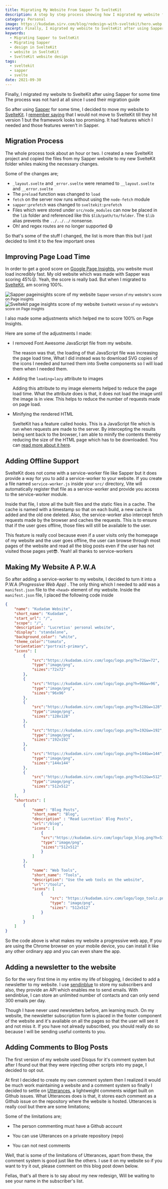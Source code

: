 ```yaml
---
title: Migrating My Website From Sapper To SvelteKit
description: A step by step process showing how I migrated my website from Sapper to Svelte-kit
category: Personal
image: https://kudadam.sirv.com/blog/redesign-with-sveltekit/hero.webp
excerpt: Finally, I migrated my website to SvelteKit after using Sapper for some time, the process was not hard at all
keywords:
  - Migrating Sapper to SvelteKit
  - Migrating Sapper
  - design in SvelteKit
  - website in SvelteKit
  - SvelteKit website design
tags:
  - sveltekit
  - sapper
  - svelte
date: 2021-09-30
---
```


<p class="intro">
    Finally, I migrated my website to SvelteKit after using Sapper for some time <br/>
    The process was not hard at all since I used their migration guide
</p>


So after using [Sapper](https://sapper.svelte.dev) for some time, I decided to move my website to [SvelteKit](https://kit.svelte.dev). I [remember saying](https://www.kudadam.com/blog/another-redesign-svelte) that I would not move to SvelteKit till they hit version 1 but the framework looks too promising. It had features which I needed and those features weren't in Sapper.

## Migration Process

The whole process took about an hour or two. I created a new SvelteKit project and copied the files from my Sapper website to my new SvelteKit folder whiles making the necessary changes.

Some of the changes are;

* `_layout.svelte` and `_error.svelte` were renamed to `__layout.svelte` and `__error.svelte`
* The `preload` function was changed to `load`
* `fetch` on the server now runs without using the `node-fetch` module
* `sapper:prefetch` was changed to `sveltekit:prefetch`
* Files which were stored under `src/node_modules` can now be placed in the `lib` folder and referenced like this `$lib/path/to/folder`. The `$lib` alias prevents the `../../../` nonsense.
* Oh! and regex routes are no longer supported :smile:

So that's some of the stuff I changed, the list is more than this but I just decided to limit it to the few important ones

## Improving Page Load Time

In order to get a good score on [Google Page Insights](https://developers.google.com/speed/pagespeed/insights/), you website must load incredibly fast. My old website which was made with Sapper was scoring 45%:astonished:. Yeah, the score is really bad. But when I migrated to [SvelteKit](https://kit.svelte.dev), am scoring 100%.

<div style="display:flex; margin:10px auto;justify-content:space-evenly;flex-wrap:wrap">
	<div>
    	<img src="https://kudadam.sirv.com/blog/redesign-with-sveltekit/sapper_page_insights_score.PNG" alt="Sapper pageinsights score of my website"/>
        <small>Sapper version of my website's score on Page insights</small>
    </div>
	<div>
    	<img src="https://kudadam.sirv.com/blog/redesign-with-sveltekit/sveltekit_page_insights_score.PNG" alt="Sveltekit page insights score of my website"/>
        <small>SvelteKit version of my website's score on Page insights</small>
    </div>
</div>



I also made some adjustments which helped me to score 100% on Page Insights.

Here are some of the adjustments I made:  

* I removed Font Awesome  JavaScript file from my website. 

  The reason was that, the loading of that JavaScript file was increasing the page load time, What I did instead was to download SVG copies of the icons I needed and turned them into Svelte components so I will load them when I needed them.

* Adding the `loading=lazy` attribute to images

  Adding this attribute to my image elements helped to reduce the page load time. What the attribute does is that, it does not load the image until the image is in view. This helps to reduce the number of requests made on page load.
  
* Minifying the rendered HTML

  SvelteKit has a feature called hooks. This is a JavaScript file which is run when requests are made to the server.  By intercepting the results being sent back to the browser,  I am able to minify the contents thereby reducing the size of the HTML page which has to be downloaded. You can [read more about it here](https://www.kudadam.com/blog/sveltekit-minify-rendered-html).

## Adding Offline Support

SvelteKit does not come with a service-worker file like Sapper but it does provide a way for you to add a service-worker to your website. If you create a file named `service-worker.js` inside your `src/` directory, Vite will automatically register that file as a service-worker and provide you access to the service-worker module.

Inside that file, I store all the built files and the static files in a cache. The cache is named with a timestamp so that on each build, a new cache is added and the old one deleted. Also, the service-worker also intercept fetch requests made by the browser and caches the requests. This is to ensure that if the user goes offline, those files will still be available to the user.

This feature is really cool because even if a user visits only the homepage of my website and the user goes offline, the user can browse through most pages of the website and read all the blog posts even if the user has not visited those pages yet:sunglasses:. Yeah! all thanks to service-workers

## Making My Website A P.W.A

So after adding a service-worker to my website, I decided to turn it into a P.W.A _(Progressive Web App)_ . The only thing which I needed to add was a `manifest.json` file to the `<head>` element of my website. Inside the `manifest.json` file, I placed the following code inside

```json
{
	"name": "Kudadam Website",
	"short_name": "Kudadam",
	"start_url": "/",
	"scope": "/",
	"description": "Lucretius' personal website",
	"display": "standalone",
	"background_color": "white",
	"theme_color":"tomato",
	"orientation":"portrait-primary",
	"icons": [
		{
			"src":"https://kudadam.sirv.com/logo/logo.png?h=72&w=72",
			"type":"image/png",
			"sizes":"72x72"
		},
		{
			"src":"https://kudadam.sirv.com/logo/logo.png?h=96&w=96",
			"type":"image/png",
			"sizes":"96x96"
		},
		{
			"src":"https://kudadam.sirv.com/logo/logo.png?h=128&w=128",
			"type":"image/png",
			"sizes":"128x128"
		},
		{
			"src":"https://kudadam.sirv.com/logo/logo.png?h=192&w=192",
			"type":"image/png",
			"sizes":"192x192"
		},
		{
			"src":"https://kudadam.sirv.com/logo/logo.png?h=144&w=144",
			"type":"image/png",
			"sizes":"144x144"
		},
		{
			"src":"https://kudadam.sirv.com/logo/logo.png?h=512&w=512",
			"type":"image/png",
			"sizes":"512x512"
		}
	],
	"shortcuts": [
		{
			"name": "Blog Posts",
			"short_name": "Blog",
			"description" : "Read Lucretius' Blog Posts",
			"url":"/blog",
			"icons": [
				{
				"src":"https://kudadam.sirv.com/logo/logo_blog.png?h=512&w=512",
				"type":"image/png",
				"sizes":"512x512"
				}
			]
		},
		{
			"name": "Web Tools",
			"short_name": "Tools",
			"description": "Use the web tools on the website",
			"url":"/toolz",
			"icons": [
				{
					"src": "https://kudadam.sirv.com/logo/logo_toolz.png?h=512&w=512",
					"type": "image/png",
					"sizes": "512x512"
				}
			]
		}
	]
}
```

So the code above is what makes my website a progressive web app, If you are using the Chrome browser on your mobile device, you can install it like any other ordinary app and you can even share the app.   

## Adding a newsletter to the website

So for the very first time in my entire my life of blogging, I decided to add a newsletter to my website. I use [sendinblue](https://www.sendinblue.com) to store my subscribers and also, they provide an API which enables me to send emails. With sendinblue, I can store an unlimited number of contacts and can only send 300 emails per day.

Though I have never used newsletters before, am learning much. On my website, the newsletter subscription form is placed in the footer component of the website  and it's available on all the pages so that the user will see it and not miss it.
If you have not already subscribed, you should really do so because I will be sending useful contents to you.

## Adding Comments to Blog Posts

The first version of my website used Disqus for it's comment system but after I found out that they were injecting other scripts into my page, I decided to opt out.

 At first I decided to create my own comment system then I realized it would be much work maintaining a website and a comment system so finally I decided to settle on [Utterances](https://utteranc.es), a lightweight comments widget built on Github issues. What Utterances does is that, it stores each comment as a Github issue on the repository where the website is hosted. Utterances is really cool but there are some limitations;

Some of the limitations are;

* The person commenting must have  a Github account

* You can use Utterances on  a private repository (repo)

* You can not nest comments

Well, that is some of the limitations of Utterances, apart from these, the comment system is good just like the others. I use it on my website so if you want to try it out, please comment on this blog post down below.



Fellas, that's all there is to say about my new redesign, Will be waiting to see your name in the subscriber's list.